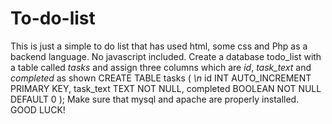 # To-do-list
This is just a simple to do list that has used html, some css and Php as a backend language. No javascript included.
Create a database todo_list with a table called *tasks* and assign three columns which are *id*, *task_text* and *completed* as shown
CREATE TABLE tasks ( *\n*
    id INT AUTO_INCREMENT PRIMARY KEY,
    task_text TEXT NOT NULL,
    completed BOOLEAN NOT NULL DEFAULT 0
);
Make sure that mysql and apache are properly installed.
GOOD LUCK!

